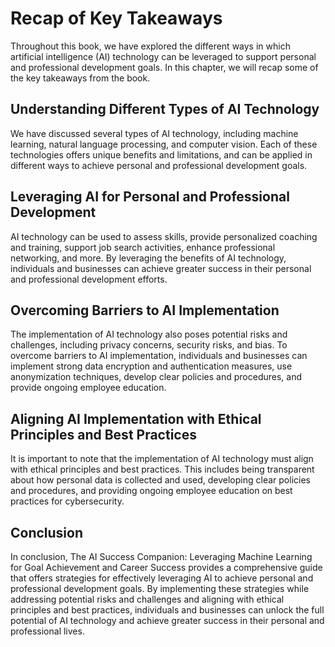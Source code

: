 Recap of Key Takeaways
==================================

Throughout this book, we have explored the different ways in which artificial intelligence (AI) technology can be leveraged to support personal and professional development goals. In this chapter, we will recap some of the key takeaways from the book.

Understanding Different Types of AI Technology
----------------------------------------------

We have discussed several types of AI technology, including machine learning, natural language processing, and computer vision. Each of these technologies offers unique benefits and limitations, and can be applied in different ways to achieve personal and professional development goals.

Leveraging AI for Personal and Professional Development
-------------------------------------------------------

AI technology can be used to assess skills, provide personalized coaching and training, support job search activities, enhance professional networking, and more. By leveraging the benefits of AI technology, individuals and businesses can achieve greater success in their personal and professional development efforts.

Overcoming Barriers to AI Implementation
----------------------------------------

The implementation of AI technology also poses potential risks and challenges, including privacy concerns, security risks, and bias. To overcome barriers to AI implementation, individuals and businesses can implement strong data encryption and authentication measures, use anonymization techniques, develop clear policies and procedures, and provide ongoing employee education.

Aligning AI Implementation with Ethical Principles and Best Practices
---------------------------------------------------------------------

It is important to note that the implementation of AI technology must align with ethical principles and best practices. This includes being transparent about how personal data is collected and used, developing clear policies and procedures, and providing ongoing employee education on best practices for cybersecurity.

Conclusion
----------

In conclusion, The AI Success Companion: Leveraging Machine Learning for Goal Achievement and Career Success provides a comprehensive guide that offers strategies for effectively leveraging AI to achieve personal and professional development goals. By implementing these strategies while addressing potential risks and challenges and aligning with ethical principles and best practices, individuals and businesses can unlock the full potential of AI technology and achieve greater success in their personal and professional lives.


